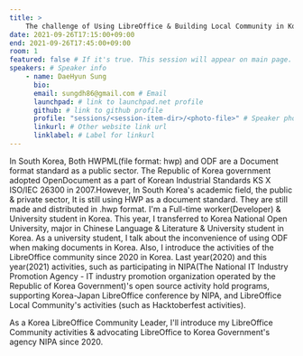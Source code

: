 ```yaml
---
title: >
    The challenge of Using LibreOffice & Building Local Community in Korea 
date: 2021-09-26T17:15:00+09:00
end: 2021-09-26T17:45:00+09:00
room: 1
featured: false # If it's true. This session will appear on main page.
speakers: # Speaker info
    - name: DaeHyun Sung
      bio: 
      email: sungdh86@gmail.com # Email
      launchpad: # link to launchpad.net profile
      github: # link to github profile
      profile: "sessions/<session-item-dir>/<photo-file>" # Speaker photo
      linkurl: # Other website link url
      linklabel: # Label for linkurl
---
```

In South Korea, Both HWPML(file format: hwp) and ODF are a Document format standard as a public sector. The Republic of Korea government adopted OpenDocument as a part of Korean Industrial Standards KS X ISO/IEC 26300 in 2007.However, In South Korea's academic field, the public &amp; private sector, It is still using HWP as a document standard. They are still made and distributed in .hwp format. I'm a Full-time worker(Developer) &amp; University student in Korea. This year, I transferred to Korea National Open University, major in Chinese Language &amp; Literature &amp; University student in Korea. As a university student, I talk about the inconvenience of using ODF when making documents in Korea. Also, I introduce the activities of the LibreOffice community since 2020 in Korea. Last year(2020) and this year(2021) activities, such as participating in NIPA(The National IT Industry Promotion Agency - IT industry promotion organization operated by the Republic of Korea Government)'s open source activity hold programs, supporting  Korea-Japan LibreOffice conference by NIPA, and LibreOffice Local Community's activities (such as Hacktoberfest activities).

As a Korea LibreOffice Community Leader, I'll introduce my LibreOffice Community activities &amp; advocating LibreOffice to Korea Government's agency NIPA since 2020.
